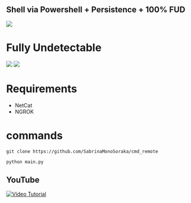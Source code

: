 <h2>Shell via Powershell + Persistence + 100% FUD</h2>

<img src="https://cdn.discordapp.com/attachments/581170733565214731/937880610645635093/2.png">

# Fully Undetectable
  <img src="https://cdn.discordapp.com/attachments/581170733565214731/937874526442750002/1.png">
  <img src="https://cdn.discordapp.com/attachments/581170733565214731/937874526614749264/2.png">
  
# Requirements
- NetCat
- NGROK

# commands

```
git clone https://github.com/SabrinaMonoSoraka/cmd_remote
```

```
python main.py
```


## YouTube

[![Vídeo Tutorial](https://img.youtube.com/vi/-jmhWaCJ44c/0.jpg)](https://youtu.be/-jmhWaCJ44c "Vídeo Tutorial")



